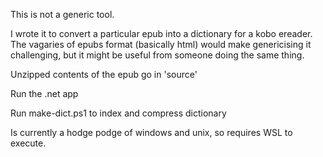 This is not a generic tool.

I wrote it to convert a particular epub into a dictionary for a kobo ereader.  The vagaries of epubs format (basically html) would make genericising it challenging, but it might be useful from someone doing the same thing.

Unzipped contents of the epub go in 'source'

Run the .net app

Run make-dict.ps1 to index and compress dictionary

Is currently a hodge podge of windows and unix, so requires WSL to execute.

